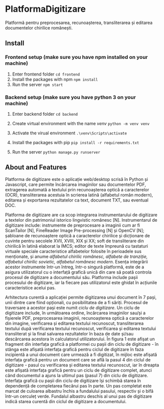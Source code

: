 # PlatformaDigitizare

Platformă pentru preprocesarea, recunoașterea, transliterarea și editarea documentelor chirilice românești.

## Install

### Frontend setup (make sure you have npm installed on your machine)

1. Enter frontend folder
   `cd frontend`
2. Install the packages with npm
   `npm install`
3. Run the server
   `npm start`

### Backend setup (make sure you have python 3 on your machine)

1. Enter backend folder
   `cd backend`

2. Create virtual environment with the name _venv_
   `python -m venv venv`

3. Activate the virual environment
   `.\venv\Scripts\activate`

4. Install the packages with pip
   `pip install -r requirements.txt`

5. Run the server
   `python manage.py runserver`

## About and Features

Platforma de digitizare este o aplicație web/desktop scrisă în Python și
Javascript, care permite încărcarea imaginilor sau documentelor PDF,
extragerea automată a textului prin recunoașterea optică a caracterelor
(OCR), transliterarea acestuia în scrierea latină (alfabetul român
modern), editarea și exportarea rezultatelor ca text, document TXT, sau
eventual DOC.

Platforma de digitizare are ca scop integrarea instrumentarului de
digitizare a textelor din patrimoniul istorico lingvistic românesc
\[N\]. Instrumentarul de digitizare include: instrumente de preprocesare
a imaginii cum ar fi ScanTailor \[N\], FineReader Image Pre-processing
\[N\] și OpenCV \[N\]; șabloane de recunoaștere optică a caracterelor
chirilice și dicționare de cuvinte pentru secolele XVII, XVIII, XIX și
XX; soft de transliterare din chirilică în latină elaborat la IMCS;
editor de texte împreună cu tastaturi virtuale speciale caracteristice
alfabetelor folosite în perioadele sus menționate, și anume _alfabetul
chirilic românesc, alfabete de tranziție, alfabetul chirilic sovietic,
alfabetul românesc modern_. Esența integrării acestor instrumente
într-un întreg, într-o singură platformă, este de a asigura
utilizatorul cu o interfață grafică unică din care să poată controla
procesul de digitizare a documentului său. Platforma include pașii
procesului de digitizare, iar la fiecare pas utilizatorul este ghidat în
acțiunile caracteristice acelui pas.

Arhitectura curentă a aplicației permite digitizarea unui document în 7
pași, unii dintre care fiind opționali, cu posibilitatea de a fi săriți.
Procesul de traversare a acestor pași este numit _ciclu de digitizare_.
Un ciclu de digitizare include, în următoarea ordine, încărcarea
imaginilor sau/și a fișierele PDF, preprocesarea imaginii, recunoașterea
optică a caracterelor din imagine, verificarea și editarea textului
recunoscut, transliterarea textului după verificarea textului
recunoscut, verificarea și editarea textului transliterat și la final
salvarea rezultatelor în baza de date și/sau descărcarea acestora în
calculatorul utilizatorului. În figura 1 este afișat un fragment din
interfața grafică a platformei cu pașii din ciclu de digitizare - în
stânga este afișată interfața grafică pentru ciclul de digitizare în
faza incipientă a unui document care urmează a fi digitizat, în mijloc
este afișată interfața grafică pentru un document care se află la pasul
4 din ciclul de digitizare - pasul cu verificarea și editarea textului
recunoscut, iar în dreapta este afișată interfața grafică pentru un
ciclu de digitizare complet, atunci când documentul a ajuns la ultimul
pas (pasul 7) din ciclu de digitizare. Interfața grafică cu pașii din
ciclu de digitizare își schimbă starea în dependență de completarea
fiecărui pas în parte. Un pas completat este marcat de culoarea
albastru închis a fundalului pasului, respectiv și o bifă într-un
cerculeț verde. Fundalul albastru deschis al unui pas de digitizare
indică starea curentă din ciclul de digitizare a documentului.
